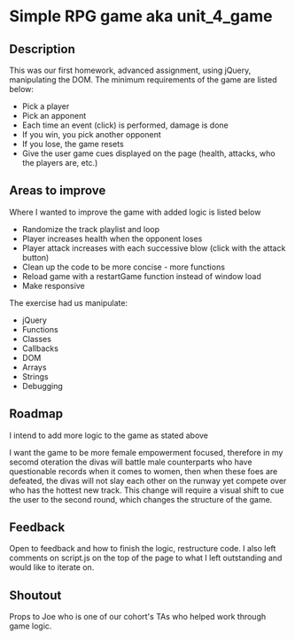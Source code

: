 # Simple RPG game aka unit_4_game

## Description
This was our first homework, advanced assignment, using jQuery, manipulating the DOM. The minimum requirements of the game are listed below:
* Pick a player
* Pick an apponent
* Each time an event (click) is performed, damage is done
* If you win, you pick another opponent
* If you lose, the game resets
* Give the user game cues displayed on the page (health, attacks, who the players are, etc.)

## Areas to improve
Where I wanted to improve the game with added logic is listed below
* Randomize the track playlist and loop
* Player increases health when the opponent loses
* Player attack increases with each successive blow (click with the attack button)
* Clean up the code to be more concise - more functions
* Reload game with a restartGame function instead of window load
* Make responsive

The exercise had us manipulate:
* jQuery
* Functions
* Classes
* Callbacks
* DOM
* Arrays
* Strings
* Debugging

## Roadmap
I intend to add more logic to the game as stated above

I want the game to be more female empowerment focused, therefore in my secomd oteration the divas will battle male counterparts who have questionable records when it comes to women, then when these foes are defeated, the divas will not slay each other on the runway yet compete over who has the hottest new track. This change will require a visual shift to cue the user to the second round, which changes the structure of the game.

## Feedback
Open to feedback and how to finish the logic, restructure code. I also left comments on script.js on the top of the page to what I left outstanding and would like to iterate on. 

## Shoutout
Props to Joe who is one of our cohort's TAs who helped work through game logic. 
